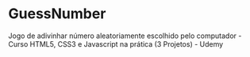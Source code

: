 # GuessNumber
 Jogo de adivinhar número aleatoriamente escolhido pelo computador - Curso HTML5, CSS3 e Javascript na prática (3 Projetos) - Udemy
